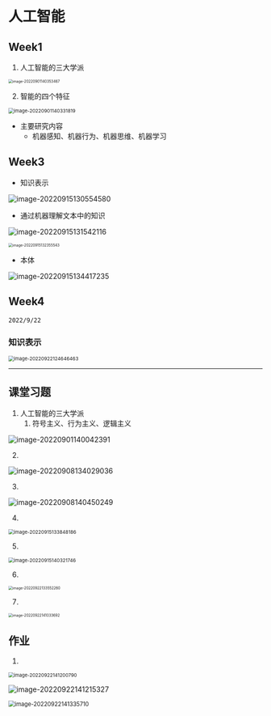 # 人工智能

   

## Week1

1. 人工智能的三大学派

<img src="https://gitee.com/lynbz1018/image/raw/master/img/20220901140354.png" alt="image-20220901140353467" style="zoom: 50%;" />



2. 智能的四个特征

<img src="https://gitee.com/lynbz1018/image/raw/master/img/20220901140333.png" alt="image-20220901140331819" style="zoom:67%;" />



* 主要研究内容
  * 机器感知、机器行为、机器思维、机器学习



## Week3

* 知识表示

![image-20220915130554580](https://gitee.com/lynbz1018/image/raw/master/img/20220915130555.png)

* 通过机器理解文本中的知识

![image-20220915131542116](https://gitee.com/lynbz1018/image/raw/master/img/20220915131543.png)

<img src="C:%5CUsers%5Clyn95%5CAppData%5CRoaming%5CTypora%5Ctypora-user-images%5Cimage-20220915132355543.png" alt="image-20220915132355543" style="zoom: 50%;" />

* 本体

![image-20220915134417235](https://gitee.com/lynbz1018/image/raw/master/img/20220915134418.png)

## Week4

`2022/9/22`

### 知识表示

<img src="C:%5CUsers%5Clyn95%5CAppData%5CRoaming%5CTypora%5Ctypora-user-images%5Cimage-20220922124646463.png" alt="image-20220922124646463" style="zoom:67%;" />







****

## 课堂习题

1. 人工智能的三大学派
   1. 符号主义、行为主义、逻辑主义

![image-20220901140042391](https://gitee.com/lynbz1018/image/raw/master/img/20220901140100.png)

2.  

![image-20220908134029036](https://gitee.com/lynbz1018/image/raw/master/img/20220908134030.png)

3.  

![image-20220908140450249](https://gitee.com/lynbz1018/image/raw/master/img/20220908140451.png)

4. 

<img src="https://gitee.com/lynbz1018/image/raw/master/img/20220915133849.png" alt="image-20220915133848186" style="zoom: 67%;" />

5. 

<img src="https://gitee.com/lynbz1018/image/raw/master/img/20220915140322.png" alt="image-20220915140321746" style="zoom:67%;" />

6. 

<img src="C:%5CUsers%5Clyn95%5CAppData%5CRoaming%5CTypora%5Ctypora-user-images%5Cimage-20220922133552260.png" alt="image-20220922133552260" style="zoom:50%;" />

7. 

<img src="C:%5CUsers%5Clyn95%5CAppData%5CRoaming%5CTypora%5Ctypora-user-images%5Cimage-20220922141033692.png" alt="image-20220922141033692" style="zoom:50%;" />



## 作业

1. 

<img src="C:%5CUsers%5Clyn95%5CAppData%5CRoaming%5CTypora%5Ctypora-user-images%5Cimage-20220922141200790.png" alt="image-20220922141200790" style="zoom:67%;" />

![image-20220922141215327](https://gitee.com/lynbz1018/image/raw/master/img/20220922141216.png)



<img src="C:%5CUsers%5Clyn95%5CAppData%5CRoaming%5CTypora%5Ctypora-user-images%5Cimage-20220922141335710.png" alt="image-20220922141335710" style="zoom: 80%;" />